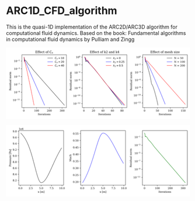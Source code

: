 # ARC1D_CFD_algorithm
This is the quasi-1D implementation of the ARC2D/ARC3D algorithm for computational fluid dynamics. Based on the book: Fundamental algorithms in computational fluid dynamics by Pulliam and Zingg


![alt text](subsonic_analysis.svg)

![alt text](subsonic_Courant_10.svg)
